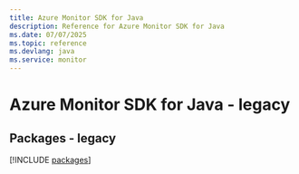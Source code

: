 ```yaml
---
title: Azure Monitor SDK for Java
description: Reference for Azure Monitor SDK for Java
ms.date: 07/07/2025
ms.topic: reference
ms.devlang: java
ms.service: monitor
---
```

# Azure Monitor SDK for Java - legacy
## Packages - legacy
[!INCLUDE [packages](monitor-index.md)]